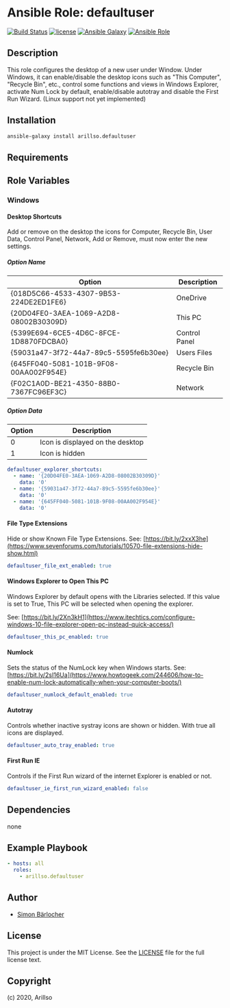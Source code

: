 # Ansible Role: defaultuser

[![Build Status](https://img.shields.io/travis/arillso/ansible.defaultuser.svg?branch=master&style=popout-square)](https://travis-ci.org/arillso/ansible.defaultuser) [![license](https://img.shields.io/github/license/mashape/apistatus.svg?style=popout-square)](https://sbaerlo.ch/licence) [![Ansible Galaxy](https://img.shields.io/badge/ansible--galaxy-defaultuser-blue.svg?style=popout-square)](https://galaxy.ansible.com/arillso/defaultuser) [![Ansible Role](https://img.shields.io/ansible/role/d/41788.svg?style=popout-square)](https://galaxy.ansible.com/arillso/defaultuser)

## Description

This role configures the desktop of a new user under Window. Under Windows, it can enable/disable the desktop icons such as "This Computer", "Recycle Bin", etc., control some functions and views in Windows Explorer, activate Num Lock by default, enable/disable autotray and disable the First Run Wizard. (Linux support not yet implemented)

## Installation

```bash
ansible-galaxy install arillso.defaultuser
```

## Requirements

## Role Variables

### Windows

#### Desktop Shortcuts

Add or remove on the desktop the icons for Computer, Recycle Bin, User Data, Control Panel, Network, Add or Remove, must now enter the new settings.

##### Option Name

| Option                                 | Description   |
| -------------------------------------- | ------------- |
| {018D5C66-4533-4307-9B53-224DE2ED1FE6} | OneDrive      |
| {20D04FE0-3AEA-1069-A2D8-08002B30309D} | This PC       |
| {5399E694-6CE5-4D6C-8FCE-1D8870FDCBA0} | Control Panel |
| {59031a47-3f72-44a7-89c5-5595fe6b30ee} | Users Files   |
| {645FF040-5081-101B-9F08-00AA002F954E} | Recycle Bin   |
| {F02C1A0D-BE21-4350-88B0-7367FC96EF3C} | Network       |

##### Option Data

| Option | Description                      |
| ------ | -------------------------------- |
| 0      | Icon is displayed on the desktop |
| 1      | Icon is hidden                   |

```yml
defaultuser_explorer_shortcuts:
  - name: '{20D04FE0-3AEA-1069-A2D8-08002B30309D}'
    data: '0'
  - name: '{59031a47-3f72-44a7-89c5-5595fe6b30ee}'
    data: '0'
  - name: '{645FF040-5081-101B-9F08-00AA002F954E}'
    data: '0'
```

#### File Type Extensions

Hide or show Known File Type Extensions.
See: [https://bit.ly/2xxX3he](https://www.sevenforums.com/tutorials/10570-file-extensions-hide-show.html)

```yml
defaultuser_file_ext_enabled: true
```

#### Windows Explorer to Open This PC

Windows Explorer by default opens with the Libraries selected. If this value is set to True, This PC will be selected when opening the explorer.

See: [https://bit.ly/2Xn3kH1](https://www.itechtics.com/configure-windows-10-file-explorer-open-pc-instead-quick-access/)

```yml
defaultuser_this_pc_enabled: true
```

#### Numlock

Sets the status of the NumLock key when Windows starts.
See: [https://bit.ly/2sI16Ua](https://www.howtogeek.com/244606/how-to-enable-num-lock-automatically-when-your-computer-boots/)

```yml
defaultuser_numlock_default_enabled: true
```

#### Autotray

Controls whether inactive systray icons are shown or hidden. With true all icons are displayed.

```yml
defaultuser_auto_tray_enabled: true
```

#### First Run IE

Controls if the First Run wizard of the internet Explorer is enabled or not.

```yml
defaultuser_ie_first_run_wizard_enabled: false
```

## Dependencies

none

## Example Playbook

```yml
- hosts: all
  roles:
    - arillso.defaultuser
```

## Author

- [Simon Bärlocher](https://sbaerlocher.ch)

## License

This project is under the MIT License. See the [LICENSE](https://sbaerlo.ch/licence) file for the full license text.

## Copyright

(c) 2020, Arillso
